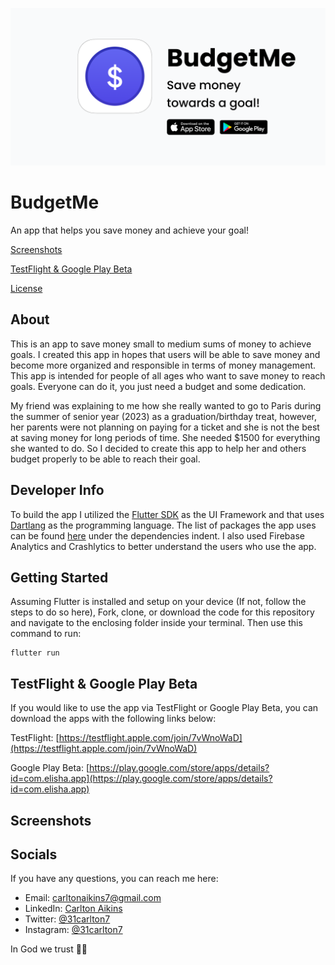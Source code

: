 <img src="https://github.com/31Carlton7/budgetme/blob/master/assets/app_icons/banner.png"> </img>

# BudgetMe

An app that helps you save money and achieve your goal!

<!-- Put App Store and Google Play Store Stickers Here-->

[Screenshots](#screenshots)

[TestFlight & Google Play Beta](#testflight--google-play-beta)

[License](https://github.com/31Carlton7/budgetme/blob/master/LICENSE)

## About

This is an app to save money small to medium sums of money to achieve goals. I created this app in hopes that users will be able to save money and become more organized and responsible in terms of money management. This app is intended for people of all ages who want to save money to reach goals. Everyone can do it, you just need a budget and some dedication.

My friend was explaining to me how she really wanted to go to Paris during the summer of senior year (2023) as a graduation/birthday treat, however, her parents were not planning on paying for a ticket and she is not the best at saving money for long periods of time. She needed $1500 for everything she wanted to do. So I decided to create this app to help her and others budget properly to be able to reach their goal.

## Developer Info

To build the app I utilized the [Flutter SDK](https://flutter.dev) as the UI Framework and that uses [Dartlang](https://dart.dev) as the programming language. The list of packages the app uses can be found [here](https://github.com/31Carlton7/elisha/blob/master/pubspec.yaml) under the dependencies indent. I also used Firebase Analytics and Crashlytics to better understand the users who use the app.

## Getting Started

Assuming Flutter is installed and setup on your device (If not, follow the steps to do so here), Fork, clone, or download the code for this repository and navigate to the enclosing folder inside your terminal. Then use this command to run:

```
flutter run
```

## TestFlight & Google Play Beta

If you would like to use the app via TestFlight or Google Play Beta, you can download the apps with the following links below:

TestFlight: [https://testflight.apple.com/join/7vWnoWaD](https://testflight.apple.com/join/7vWnoWaD)

Google Play Beta: [https://play.google.com/store/apps/details?id=com.elisha.app](https://play.google.com/store/apps/details?id=com.elisha.app)

## Screenshots

<!--
<table>
  <tr>
    <td>
      <img width="250" src="https://github.com/31Carlton7/elisha/blob/master/screenshots/promotional/iphone/iphone_1.png"> </img>
    </td>
    <td>
      <img width="250" src="https://github.com/31Carlton7/elisha/blob/master/screenshots/promotional/iphone/iphone_2.png">
  </img>
    </td>
    <td>
        <img width="250" src="https://github.com/31Carlton7/elisha/blob/master/screenshots/promotional/iphone/iphone_3.png">
  </img>
    </td>
  </tr>

  <tr>
     <td>
       <img width="250" src="https://github.com/31Carlton7/elisha/blob/master/screenshots/promotional/iphone/iphone_4.png">
  </img>
    </td>
    <td>
      <img width="250" src="https://github.com/31Carlton7/elisha/blob/master/screenshots/promotional/iphone/iphone_5.png">
    </td>
    <td>
      <img width="250" src="https://github.com/31Carlton7/elisha/blob/master/screenshots/promotional/iphone/iphone_7.png">
    </td>
  </tr>

</table> -->

<!-- ## Featured In

- [FlutterAwesome](https://flutterawesome.com/pocket-bible-church-app-built-with-flutter/) -->

## Socials

If you have any questions, you can reach me here:

- Email: carltonaikins7@gmail.com
- LinkedIn: [Carlton Aikins](https://www.linkedin.com/in/carlton-aikins-a34a14226)
- Twitter: [@31carlton7](https://www.twitter.com/31carlton7)
- Instagram: [@31carlton7](https://www.instagram.com/31carlton7/)

In God we trust 🙏🏾
